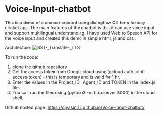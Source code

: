 # Voice-Input-chatbot

This is a demo of a chatbot created using dialogflow CX for a fantasy cricket app. The main features of the chatbot is that it can use voice input and support multilingual understanding. I have used Web to Speech API for the voice input and created this demo in simple html, js and css . 

Architecture:
![SST-_Translate-_TTS](https://github.com/diyasini13/Voice-Input-chatbot/assets/168017701/c7c16d60-7b38-4816-8df6-9eb0e388cdfd)


To run the code:
1. clone the github repository
2. Get the access token from Google cloud using (gcloud auth print-access-token) - this is temporary and is valid for 1 hr.
3. Enter the values in the Project_ID , Agent_ID and TOKEN in the index.js file.
4. You can run the files using (python3 -m http.server 8000) in the cloud shell.


 Github hosted page:
https://diyasini13.github.io/Voice-Input-chatbot/
